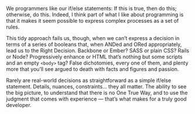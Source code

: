 

We programmers like our if/else statements: If this is true, then do this; otherwise, do this. Indeed, I think
part of what I like about programming is that it makes it seem possible to express complex processes as a set
of rules.

This tidy approach fails us, though, when we can’t express a decision in terms of a series of booleans
that, when ANDed and ORed appropriately, lead us to the Right Decision. Backbone or Ember? SASS or plain CSS?
Rails or Node? Progressively enhance or HTML that’s nothing but some scripts and an empty `<body>`
tag? False dichotomies, every one of them, and plenty more that you’ll see argued to death with facts
and figures and passion.

Rarely are real-world decisions as straightforward as a simple if/else statement. Details, nuances,
constraints… they all matter. The ability to see the big picture, to understand that there is no One
True Way, and to use the judgment that comes with experience — that’s what makes for a truly good
developer.